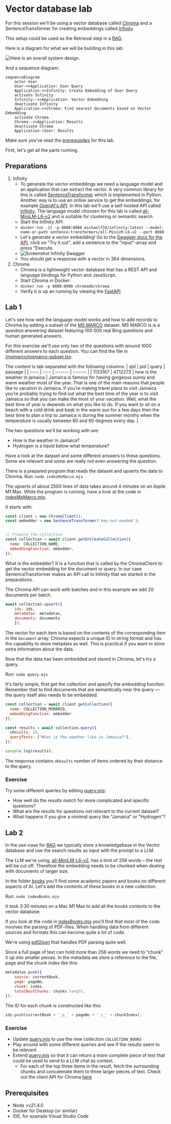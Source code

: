 # Vector database lab

For this session we'll be using a vector database called [Chroma](https://docs.trychroma.com/) and a SentenceTransformer for creating embeddings called [Infinity](https://github.com/michaelfeil/infinity).

This setup could be used as the Retrieval step in a [RAG](https://www.promptingguide.ai/techniques/rag). 

Here is a diagram for what we will be building in this lab:

![Here is an overall system design.](/images/system-design.png)

And a sequence diagram:
```mermaid
sequenceDiagram
    actor User
    User->>Application: User Query
    Application->>Infinity: Create Embedding of User Query
    activate Infinity
    Infinity-->>Application: Vector Embedding
    deactivate Infinity
    Application->>Chroma: Find nearest documents based on Vector Embedding
    activate Chroma
    Chroma-->>Application: Results
    deactivate Chroma
    Application-)User: Results
```

Make sure you've read the [prerequisites](#prerequisites) for this lab.

First, let's get all the parts running. 

## Preparations

1. Infinity
    - To generate the vector embeddings we need a language model and an application that can extract the vector. A very common library for this is called [SentenceTransformer](https://www.sbert.net/) which is implemented in Python. Another way is to use an online service to get the embeddings, for example [OpenAI's API](https://platform.openai.com/docs/guides/embeddings/what-are-embeddings). In this lab we'll use a self-hosted API called [Infinity](https://github.com/michaelfeil/infinity). The language model choosen for this lab is called [all-MiniLM-L6-v2](https://huggingface.co/sentence-transformers/all-MiniLM-L6-v2) and is suitable for clustering or semantic search.
    - Start the Infinity API: 
    - ```docker run -it -p 8080:8080 michaelf34/infinity:latest --model-name-or-path sentence-transformers/all-MiniLM-L6-v2 --port 8080```
    - Let's generate a vector embedding! Go to the [Swagger docs for the API](http://0.0.0.0:8080/docs#/default/_embeddings_v1_embeddings_post), click on "Try it out", add a sentence to the "input"-array and press "Execute.
    - ![Screenshot Infinity Swagger](/images/infinity-swagger.png)
    - You should get a response with a vector in 384 dimensions. 
1. Chroma
    - Chroma is a lightweight vector database that has a REST API and language bindings for Python and JavaScript. 
    - Start Chroma in Docker:
    - ```docker run -p 8000:8000 chromadb/chroma```
    - Verify it is up an running by viewing the [FastAPI](http://0.0.0.0:8000/docs)

## Lab 1
Let's see how well the language model works and how to add records to Chroma by adding a subset of the [MS MARCO](https://microsoft.github.io/msmarco/) dataset. MS MARCO is is a question answering dataset featuring 100 000 real Bing questions and human generated answers. 

For this exercise we'll use only two of the questions with around 1000 different answers to each question. You can find the file in [/msmarco/msmarco-subset.tsv](/msmarco/msmarco-subset.tsv).

The content is tab-separated with the following columns:
|  qid  |  pid  |  query  | passage |
| :---: | :---: | :------ | :------ |
| 1133167 | 4712273 | how is the weather in jamaica | Jamaica is famous for having gorgeous sunny and warm weather most of the year. That is one of the main reasons that people like to vacation in Jamaica. If you’re making travel plans to visit Jamaica you’re probably trying to find out what the best time of the year is to visit Jamaica so that you can make the most of your vacation. Well, what the best time of year is depends on what you like to do. If you want to sit on a beach with a cold drink and bask in the warm sun for a few days then the best time to plan a trip to Jamaica is during the summer months when the temperature is usually between 80 and 90 degrees every day. |

The two questions we'll be working with are:
- How is the weather in Jamaica?
- Hydrogen is a liquid below what temperature?

Have a look at the dataset and some different answers to these questions. Some are relevant and some are really not even answering the question. 

There is a prepared program that reads the dataset and upserts the data to Chroma. Run:
```node indexMsMarco.mjs```

The upserts of about 2500 lines of data takes around 4 minutes on an Apple M1 Max. While the program is running, have a look at the code in [indexMsMarco.mjs](/indexMsMarco.mjs). 

It starts with:
```JavaScript
const client = new ChromaClient();
const embedder = new SentenceTransformer('key-not-needed');


// Prepare the collection
const collection = await client.getOrCreateCollection({
  name: COLLECTION_NAME,
  embeddingFunction: embedder,
});
```

What is the embedder? It is a function that is called by the ChromaClient to get the vector embedding for the document or query. In our case SentenceTransformer makes an API call to Infinity that we started in the preparations. 

The Chroma API can work with batches and in this example we add 20 documents per batch. 
```JavaScript
await collection.upsert({
    ids: ids,
    metadatas: metadatas,
    documents: documents
    });
```

The vector for each item is based on the contents of the corresponding item in the ```document``` array. Chroma expects a unique ID in string format and has the capability to store metadata as well. This is practical if you want to store extra information about the data. 

Now that the data has been embedded and stored in Chroma, let's try a query.

Run: ```node query.mjs```

It's fairly simple, first get the collection and specify the embedding function. Remember that to find documents that are semantically near the query — the query itself also needs to be embedded. 

```JavaScript
const collection = await client.getCollection({
  name: COLLECTION_MSMARCO,
  embeddingFunction: embedder
});

const results = await collection.query({
  nResults: 10,
  queryTexts: ["What is the weather like in Jamaica?"],
});

console.log(results); 
```

The response contains ```nResults``` number of items ordered by their distance to the query. 

### Exercise
Try some different queries by editing [query.mjs](/query.mjs):
- How well do the results match for more complicated and specific questions?
- What are the results for questions not relevant to the current dataset?
- What happens if you give a minimal query like "Jamaica" or "Hydrogen"?

## Lab 2

In the use-case for [RAG](https://www.promptingguide.ai/techniques/rag) we typically store a knowledgebase in the Vector database and use the search results as input with the prompt to a LLM. 

The LLM we're using, [all-MiniLM-L6-v2](https://huggingface.co/sentence-transformers/all-MiniLM-L6-v2), has a limit of 256 words – the rest will be cut off. Therefore the embedding needs to be chunked when dealing with documents of larger size. 

In the folder [books](/books) you'll find some academic papers and books on different aspects of AI. Let's add the contents of these books in a new collection. 

Run: ```node indexBooks.mjs```

It took 3:30 minutes on a Mac M1 Max to add all the books contents to the vector database. 

If you look at the code in [indexBooks.mjs](/indexBooks.mjs) you'll find that most of the code involves the parsing of PDF-files. When handling data from different sources and formats this can become quite a lot of code. 

We're using [pdf2json](https://www.npmjs.com/package/pdf2json) that handles PDF parsing quite well. 

Since a full page of text can hold more than 256 words we need to "chunk" it up into smaller pieces. In the metadata we store a reference to the file, page and the chunk index like this:

```JavaScript
metadatas.push({
    source: currentBook,
    page: pageNo,
    chunk: index,
    totalNoofChunks: chunks.length,
}); 
```

The ID for each chunk is constructed like this:
```JavaScript
ids.push(currentBook + '_p_' + pageNo + '_c_' + chunkIndex);
```

### Exercise
- Update [query.mjs](/query.mjs) to use the new collection ```COLLECTION_BOOKS```
- Play around with some different queries and see if the results seem to be relevant. 
- Extend [query.mjs](/query.mjs) so that it can return a more complete piece of text that could be used to send to a LLM chat as context.
    - For each of the top three items in the result, fetch the surrounding chunks and concatenate them to three larger pieces of text. Check out the client API for Chroma [here](https://docs.trychroma.com/reference/Collection)


## Prerequisites
- Node >v21.4.0
- Docker for Desktop (or similar)
- IDE, for example Visual Studio Code